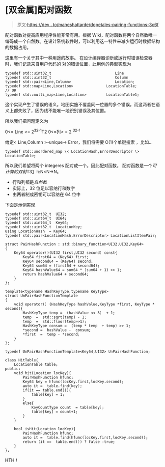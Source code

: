 # [双金属]配对函数

> 原文:[https://dev . to/maheshattarde/dopetales-pairing-functions-3c6f](https://dev.to/maheshattarde/dopetales-pairing-functions-3c6f)

配对函数对提高应用程序性能非常有用。根据 Wiki，配对函数将两个自然数唯一编码成一个自然数。在设计系统软件时，可以利用这一特性来减少运行时数据结构的数据占用。

这里有一个关于其中一种用途的故事。
在设计编译器诊断或运行时错误检查器时，我们记录来自用户代码的
对的错误位置，此用例的典型实现为

```
typedef std::uint32_t                             Line
typedef std::uint32_t                             Column
typedef std::pair<Line,Column>                    Location;
typedef std::map<Line,Location>               LocationTable; 
// OR
typedef std::multi_map<Line,Location>         LocationTable1; 
```

这个实现产生了错误的语义。地图实施不覆盖同一位置的多个错误。而这两者在语义上都失败了，因为线不能唯一地识别错误及其位置。

所以我们把问题定义为

0<= Line <= 2<sup>32-1</sup>T2 0<=列< = 2 <sup>32-1</sup>

给定< Line,Column >-unique-> Error，我们将需要 O(1)个单键搜索
，比如...

```
typedef std::unordered_map \< LocationHash,ErrorDescriptor \> LocationTable; 
```

所以我们希望将两个 integeres 配对成一个。因此配对函数。
配对函数是一个*可计算的双射*T3】π:N×N→N。

*   行和列都是*自然数*
*   实际上，32 位足以容纳行和数字
*   由两者制成密钥可以容纳在 64 位中

下面是示例实现

```
typedef std::uint32_t  UI32;
typedef std::uint64_t  UI64;
typedef std::uint64_t  Key64;
typedef std::uint32_t  LocationKey;
using LocationHash  = Key64;
typedef std::pair<LocationHash,ErrorDescriptor> LocationListItemPair;

struct PairHashFunction : std::binary_function<UI32,UI32,Key64>
{
    Key64 operator()(UI32 first,UI32 second) const{
        Key64 first64 = (Key64) first;
        Key64 second64 = (Key64) second;
        Key64 sum64 = (first64 + second64);
        Key64 hashValue64 = sum64 * (sum64 + 1) >> 1;
        return hashValue64 + second64;
    }
};

template<typename HashKeyType,typename KeyType>
struct UnPairHashFunctionTemplate
{
    void operator() (HashKeyType hashValue,KeyType *first, KeyType * second){
        HashKeyType temp =  (hashValue << 3)  + 1;
        temp  =  std::sqrt(temp) - 1;
        temp  =  std::floor(temp>>1);
        HashKeyType consum =  (temp * temp  + temp) >> 1;
        *second =  hashValue -  consum;
        *first  =  temp - *second;
    }
};

typedef UnPairHashFunctionTemplate<Key64,UI32> UnPairHashFunction;

class HitTable{
    LocationTable table;
public:
    void hit(Location locKey){
        PairHashFunction hfunc;
        Key64 key = hfunc(locKey.first,locKey.second);
        auto it =  table.find(key);
        if(it == table.end()){
            table[key] = 1;
        }
        else{
            KeyCountType count  = table[key];
            table[key] = count+1;
        }
    }

    bool isHit(Location locKey){
        PairHashFunction hfunc;
        auto it =  table.find(hfunc(locKey.first,locKey.second));
        return (it ==  table.end()) ? false :true;
    }
}; 
```

HTH！